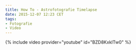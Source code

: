 ```yaml
---
title: How To - Astrofotografie Timelapse
date: 2015-12-07 12:23 CET
tags: 
- Fotografie
- Video
---
```


{% include video provider="youtube" id="BZD8KxkITw0" %}

